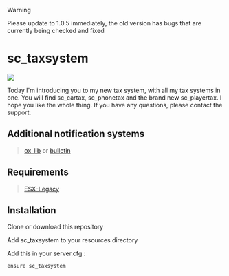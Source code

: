 > [!WARNING]
> Please update to 1.0.5 immediately, the old version has bugs that are currently being checked and fixed

# sc_taxsystem

![](https://github.com/user-attachments/assets/6a665deb-6828-43a5-bd1d-10f6e1fb16b7)

Today I'm introducing you to my new tax system, with all my tax systems in one. You will find sc_cartax, sc_phonetax and the brand new sc_playertax. I hope you like the whole thing. If you have any questions, please contact the support.

## Additional notification systems

> [ox_lib](https://github.com/overextended/ox_lib)
or
> [bulletin](https://github.com/Mobius1/bulletin)

## Requirements

> [ESX-Legacy](https://github.com/esx-framework/esx-legacy)

## Installation
Clone or download this repository

Add sc_taxsystem to your resources directory

Add this in your server.cfg :
```
ensure sc_taxsystem 
```
